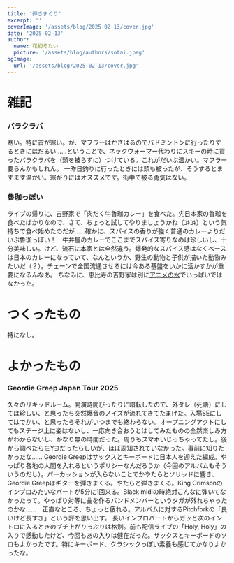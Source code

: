 ```yaml
---
title: '弾きまくり'
excerpt: ''
coverImage: '/assets/blog/2025-02-13/cover.jpg'
date: '2025-02-13'
author:
  name: 花初そたい
  picture: '/assets/blog/authors/sotai.jpeg'
ogImage:
  url: '/assets/blog/2025-02-13/cover.jpg'
---
```

# 雑記
### バラクラバ
寒い。特に首が寒い。が、マフラーはかさばるのでバドミントンに行ったりするときにはだるい……ということで、ネックウォーマー代わりにスキーの時に買ったバラクラバを（頭を被らずに）つけている。これがだいぶ温かい。マフラー要らんかもしれん。
一昨日釣りに行ったときには頭も被ったが、そうするとますます温かい。寒がりにはオススメです。街中で被る勇気はない。

### 魯珈っぽい
ライブの帰りに、吉野家で「肉だく牛魯珈カレー」を食べた。先日本家の魯珈を食べたばかりなので、さて、ちょっと試してやりましょうかね（ｺｷｺｷ）という気持ちで食べ始めたのだが……確かに、スパイスの香りが強く普通のカレーよりだいぶ魯珈っぽい！　牛丼屋のカレーでここまでスパイス寄りなのは珍しいし、十分美味しい。けど、流石に本家とは全然違う。爆発的なスパイス感はなくベースは日本のカレーになっていて、なんというか、野生の動物と子供が描いた動物みたいだ（？）。チェーンで全国流通させるには今ある基盤をいかに活かすかが重要になるんなあ。
ちなみに、恵比寿の吉野家は別に[アニメの水](https://youtu.be/aReeoE_eVoE?si=U1IVDcuYLXvC_cUZ)でいっぱいではなかった。

# つくったもの
特になし。

# よかったもの
### Geordie Greep Japan Tour 2025
久々のリキッドルーム。開演時間ぴったりに暗転したので、外タレ（死語）にしては珍しい、と思ったら突然爆音のノイズが流れてきてたまげた。入場SEにしてはでかい、と思ったらそれがいつまでも終わらない。オープニングアクトにしてもステージ上に姿はないし、一応向き合おうとはしてみたものの全然楽しみ方がわからないし、かなり無の時間だった。周りもスマホいじっちゃってたし。後から調べたら∈Y∋だったらしいが、ほぼ周知されていなかった。事前に知りたかったな……
Geordie Greepはサックスとキーボードに日本人を迎えた編成。やっぱり各地の人間を入れるというポリシーなんだろうか（今回のアルバムもそういうのだし）。パーカッションが入らないことでかやたらとソリッドに響き、Geordie Greepはギターを弾きまくる。やたらと弾きまくる。King Crimsonのインプロみたいなパートが5分に1回来る。Black midiの時絶対こんなに弾いてなかったって。やっぱり対等に曲を作るバンドメンバーというタガが外れちゃったのかな……　正直なところ、ちょっと疲れる。アルバムに対するPitchforkの「良いけど長すぎ」という評を思い出す。
長いインプロパートからガッと次のイントロに入るときのブチ上がりっぷりは格別。前も配信ライブの「Holy, Holy」の入りで感動したけど、今回もあの入りは健在だった。サックスとキーボードのソロもよかったです。特にキーボード、クラシックっぽい素養も感じてかなりよかったな。